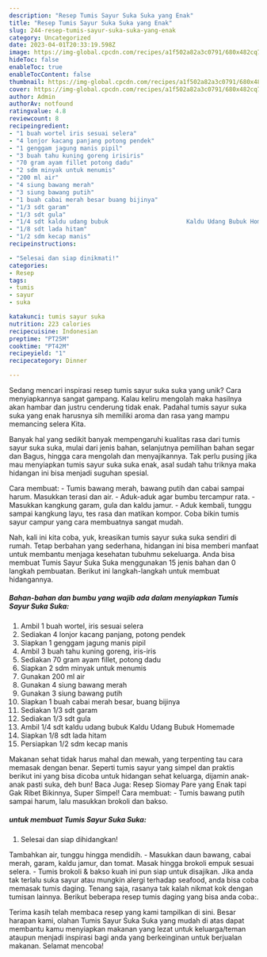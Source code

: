 ```yaml
---
description: "Resep Tumis Sayur Suka Suka yang Enak"
title: "Resep Tumis Sayur Suka Suka yang Enak"
slug: 244-resep-tumis-sayur-suka-suka-yang-enak
category: Uncategorized
date: 2023-04-01T20:33:19.598Z
image: https://img-global.cpcdn.com/recipes/a1f502a82a3c0791/680x482cq70/tumis-sayur-suka-suka-foto-resep-utama.jpg
hideToc: false
enableToc: true
enableTocContent: false
thumbnail: https://img-global.cpcdn.com/recipes/a1f502a82a3c0791/680x482cq70/tumis-sayur-suka-suka-foto-resep-utama.jpg
cover: https://img-global.cpcdn.com/recipes/a1f502a82a3c0791/680x482cq70/tumis-sayur-suka-suka-foto-resep-utama.jpg
author: Admin
authorAv: notfound
ratingvalue: 4.8
reviewcount: 8
recipeingredient:
- "1 buah wortel iris sesuai selera"
- "4 lonjor kacang panjang potong pendek"
- "1 genggam jagung manis pipil"
- "3 buah tahu kuning goreng irisiris"
- "70 gram ayam fillet potong dadu"
- "2 sdm minyak untuk menumis"
- "200 ml air"
- "4 siung bawang merah"
- "3 siung bawang putih"
- "1 buah cabai merah besar buang bijinya"
- "1/3 sdt garam"
- "1/3 sdt gula"
- "1/4 sdt kaldu udang bubuk                      Kaldu Udang Bubuk Homemade"
- "1/8 sdt lada hitam"
- "1/2 sdm kecap manis"
recipeinstructions:

- "Selesai dan siap dinikmati!"
categories:
- Resep
tags:
- tumis
- sayur
- suka

katakunci: tumis sayur suka 
nutrition: 223 calories
recipecuisine: Indonesian
preptime: "PT25M"
cooktime: "PT42M"
recipeyield: "1"
recipecategory: Dinner

---
```





Sedang mencari inspirasi resep tumis sayur suka suka yang unik? Cara menyiapkannya sangat gampang. Kalau keliru mengolah maka hasilnya akan hambar dan justru cenderung tidak enak. Padahal tumis sayur suka suka yang enak harusnya sih memiliki aroma dan rasa yang mampu memancing selera Kita.





Banyak hal yang sedikit banyak mempengaruhi kualitas rasa dari tumis sayur suka suka, mulai dari jenis bahan, selanjutnya pemilihan bahan segar dan Bagus, hingga cara mengolah dan menyajikannya. Tak perlu pusing jika mau menyiapkan tumis sayur suka suka enak,      asal sudah tahu triknya maka hidangan ini bisa menjadi suguhan spesial.














Cara membuat: - Tumis bawang merah, bawang putih dan cabai sampai harum. Masukkan terasi dan air. - Aduk-aduk agar bumbu tercampur rata. - Masukkan kangkung garam, gula dan kaldu jamur. - Aduk kembali, tunggu sampai kangkung layu, tes rasa dan matikan kompor. Coba bikin tumis sayur campur yang cara membuatnya sangat mudah.






Nah, kali ini kita coba, yuk, kreasikan tumis sayur suka suka sendiri di rumah. Tetap berbahan yang sederhana, hidangan ini bisa memberi manfaat untuk membantu menjaga kesehatan tubuhmu sekeluarga. Anda bisa membuat Tumis Sayur Suka Suka menggunakan 15 jenis bahan dan 0 langkah pembuatan. Berikut ini langkah-langkah untuk membuat hidangannya.

<!--inarticleads1-->

##### Bahan-bahan dan bumbu yang wajib ada dalam menyiapkan Tumis Sayur Suka Suka:

1. Ambil 1 buah wortel, iris sesuai selera
1. Sediakan 4 lonjor kacang panjang, potong pendek
1. Siapkan 1 genggam jagung manis pipil
1. Ambil 3 buah tahu kuning goreng, iris-iris
1. Sediakan 70 gram ayam fillet, potong dadu
1. Siapkan 2 sdm minyak untuk menumis
1. Gunakan 200 ml air
1. Gunakan 4 siung bawang merah
1. Gunakan 3 siung bawang putih
1. Siapkan 1 buah cabai merah besar, buang bijinya
1. Sediakan 1/3 sdt garam
1. Sediakan 1/3 sdt gula
1. Ambil 1/4 sdt kaldu udang bubuk                      Kaldu Udang Bubuk Homemade
1. Siapkan 1/8 sdt lada hitam
1. Persiapkan 1/2 sdm kecap manis


Makanan sehat tidak harus mahal dan mewah, yang terpenting tau cara memasak dengan benar. Seperti tumis sayur yang simpel dan praktis berikut ini yang bisa dicoba untuk hidangan sehat keluarga, dijamin anak-anak pasti suka, deh bun! Baca Juga: Resep Siomay Pare yang Enak tapi Gak Ribet Bikinnya, Super Simpel! Cara membuat: - Tumis bawang putih sampai harum, lalu masukkan brokoli dan bakso. 

<!--inarticleads2-->

#####  untuk membuat Tumis Sayur Suka Suka:


1. Selesai dan siap dihidangkan!

Tambahkan air, tunggu hingga mendidih. - Masukkan daun bawang, cabai merah, garam, kaldu jamur, dan tomat. Masak hingga brokoli empuk sesuai selera. - Tumis brokoli &amp; bakso kuah ini pun siap untuk disajikan. Jika anda tak terlalu suka sayur atau mungkin alergi terhadap seafood, anda bisa coba memasak tumis daging. Tenang saja, rasanya tak kalah nikmat kok dengan tumisan lainnya. Berikut beberapa resep tumis daging yang bisa anda coba:. 

Terima kasih telah membaca resep yang kami tampilkan di sini. Besar harapan kami, olahan Tumis Sayur Suka Suka yang mudah di atas dapat membantu kamu menyiapkan makanan yang lezat untuk keluarga/teman ataupun menjadi inspirasi bagi anda yang berkeinginan untuk berjualan makanan. Selamat mencoba!
